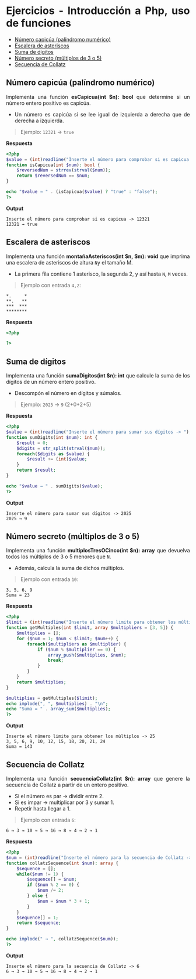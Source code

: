 <div align=justify>

# Ejercicios - Introducción a Php, uso de funciones

- [Número capicúa (palíndromo numérico)](#número-capicúa-palíndromo-numérico)
- [Escalera de asteriscos](#escalera-de-asteriscos)
- [Suma de dígitos](#suma-de-dígitos)
- [Número secreto (múltiplos de 3 o 5)](#número-secreto-múltiplos-de-3-o-5)
- [Secuencia de Collatz](#secuencia-de-collatz)

## Número capicúa (palíndromo numérico)

Implementa una función __esCapicua(int $n): bool__ que determine si un número entero positivo es capicúa.

- Un número es capicúa si se lee igual de izquierda a derecha que de derecha a izquierda.

> Ejemplo: `12321` → `true`

**Respuesta**

```php
<?php
$value = (int)readline("Inserte el número para comprobar si es capicua -> ");
function isCapicua(int $num): bool {
    $reversedNum = strrev(strval($num));
    return $reversedNum == $num;
}

echo "$value → " . (isCapicua($value) ? "true" : "false");
?>
```

**Output**

```
Inserte el número para comprobar si es capicua -> 12321
12321 → true
```

## Escalera de asteriscos

Implementa una función __montañaAsteriscos(int $n, $m): void__ que imprima una escalera de asteriscos de altura `N`y el tamaño M.

- La primera fila contiene 1 asterisco, la segunda 2, y así hasta `N`, `M` veces.

> Ejemplo con entrada `4,2`:

```text
*.     *
**.   **
***  ***
********
```

**Respuesta**

```php
<?php

?>
```

## Suma de dígitos

Implementa una función __sumaDigitos(int $n): int__ que calcule la suma de los dígitos de un número entero positivo.

- Descompón el número en dígitos y súmalos.

> Ejemplo: `2025` → `9` (2+0+2+5)

**Respuesta**

```php
<?php
$value = (int)readline("Inserte el número para sumar sus dígitos -> ");
function sumDigits(int $num): int {
    $result = 0;
    $digits = str_split(strval($num));
    foreach($digits as $value) {
        $result += (int)$value;
    }
    return $result;
}

echo "$value → " . sumDigits($value);
?>
```

**Output**

```
Inserte el número para sumar sus dígitos -> 2025
2025 → 9
```

## Número secreto (múltiplos de 3 o 5)

Implementa una función __multiplosTresOCinco(int $n): array__ que devuelva todos los múltiplos de 3 o 5 menores que `N`.

- Además, calcula la suma de dichos múltiplos.

> Ejemplo con entrada `10`:

```code
3, 5, 6, 9
Suma = 23
```

**Respuesta**

```php
<?php
$limit = (int)readline("Inserte el número limite para obtener los múltiplos -> ");
function getMultiples(int $limit, array $multipliers = [3, 5]) {
    $multiplies = [];
    for ($num = 1; $num < $limit; $num++) {
        foreach($multipliers as $multiplier) {
            if ($num % $multiplier == 0) {
                array_push($multiplies, $num);
                break;
            }
        }
    }
    return $multiplies;
}

$multiplies = getMultiples($limit);
echo implode(", ", $multiplies) . "\n";
echo "Suma = " . array_sum($multiplies);
?>
```

**Output**

```
Inserte el número limite para obtener los múltiplos -> 25
3, 5, 6, 9, 10, 12, 15, 18, 20, 21, 24
Suma = 143
```

## Secuencia de Collatz

Implementa una función __secuenciaCollatz(int $n): array__ que genere la secuencia de Collatz a partir de un entero positivo.

- Si el número es par → dividir entre 2.  
- Si es impar → multiplicar por 3 y sumar 1.  
- Repetir hasta llegar a 1.

> Ejemplo con entrada `6`:

```code
6 → 3 → 10 → 5 → 16 → 8 → 4 → 2 → 1
```

**Respuesta**

```php
<?php
$num = (int)readline("Inserte el número para la secuencia de Collatz -> ");
function collatzSequence(int $num): array {
    $sequence = [];
    while($num != 1) {
        $sequence[] = $num;
        if ($num % 2 == 0) {
            $num /= 2;
        } else {
            $num = $num * 3 + 1;
        }
    }
    $sequence[] = 1;
    return $sequence;
}

echo implode(" → ", collatzSequence($num));
?>
```

**Output**

```
Inserte el número para la secuencia de Collatz -> 6
6 → 3 → 10 → 5 → 16 → 8 → 4 → 2 → 1
```

</div>